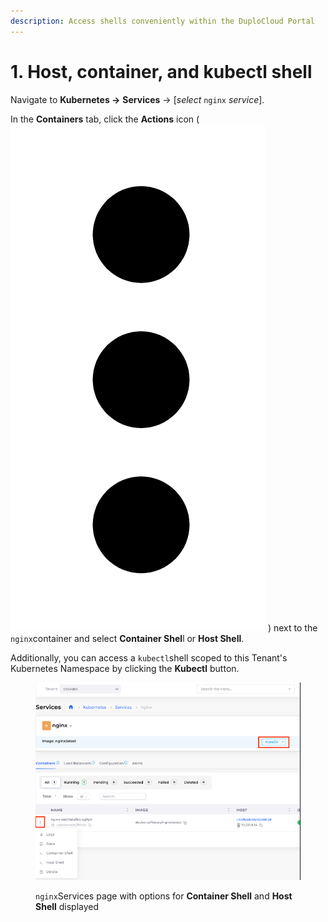 ```yaml
---
description: Access shells conveniently within the DuploCloud Portal
---
```


# 1. Host, container, and kubectl shell

Navigate to **Kubernetes ->** **Services** -> \[_select_ `nginx` _service_].

In the **Containers** tab, click the **Actions** icon ( <img src="../../../.gitbook/assets/Kabab_three_Vertical_dots.png" alt="" data-size="line"> ) next to the `nginx`container and select **Container Shel**l or **Host Shell**.

Additionally, you can access a `kubectl`shell scoped to this Tenant's Kubernetes Namespace by clicking the **Kubectl** button.

<figure><img src="../../../.gitbook/assets/image.png" alt=""><figcaption><p><code>nginx</code>Services page with options for <strong>Container Shell</strong> and <strong>Host Shell</strong> displayed</p></figcaption></figure>

